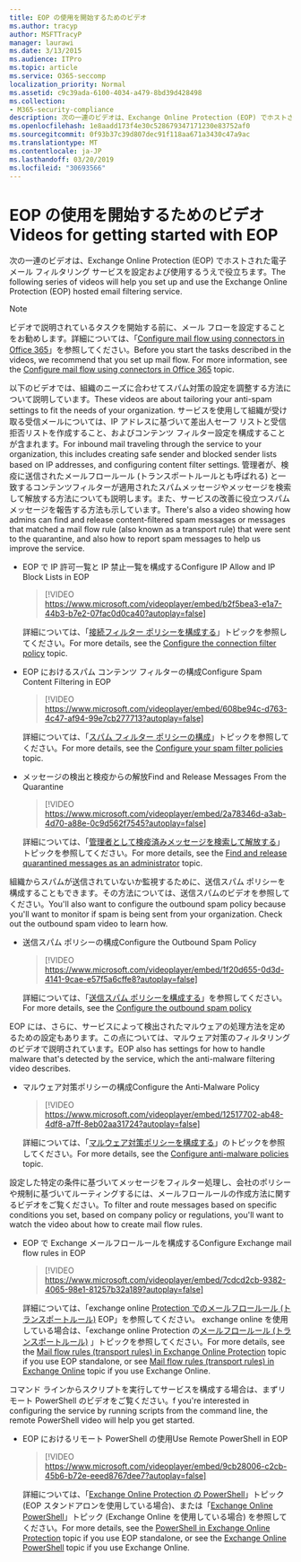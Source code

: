 ```yaml
---
title: EOP の使用を開始するためのビデオ
ms.author: tracyp
author: MSFTTracyP
manager: laurawi
ms.date: 3/13/2015
ms.audience: ITPro
ms.topic: article
ms.service: O365-seccomp
localization_priority: Normal
ms.assetid: c9c39ada-6100-4034-a479-8bd39d428498
ms.collection:
- M365-security-compliance
description: 次の一連のビデオは、Exchange Online Protection (EOP) でホストされた電子メール フィルタリング サービスを設定および使用するうえで役立ちます。
ms.openlocfilehash: 1e8aadd173f4e30c528679347171230e83752af0
ms.sourcegitcommit: 0f93b37c39d807dec91f118aa671a3430c47a9ac
ms.translationtype: MT
ms.contentlocale: ja-JP
ms.lasthandoff: 03/20/2019
ms.locfileid: "30693566"
---
```

# <a name="videos-for-getting-started-with-eop"></a><span data-ttu-id="fe90c-103">EOP の使用を開始するためのビデオ</span><span class="sxs-lookup"><span data-stu-id="fe90c-103">Videos for getting started with EOP</span></span>

<span data-ttu-id="fe90c-104">次の一連のビデオは、Exchange Online Protection (EOP) でホストされた電子メール フィルタリング サービスを設定および使用するうえで役立ちます。</span><span class="sxs-lookup"><span data-stu-id="fe90c-104">The following series of videos will help you set up and use the Exchange Online Protection (EOP) hosted email filtering service.</span></span>
  
> [!NOTE]
> <span data-ttu-id="fe90c-p101">ビデオで説明されているタスクを開始する前に、メール フローを設定することをお勧めします。詳細については、「[Configure mail flow using connectors in Office 365](http://technet.microsoft.com/library/854b5a50-4462-4836-a092-37e208d29624.aspx)」を参照してください。</span><span class="sxs-lookup"><span data-stu-id="fe90c-p101">Before you start the tasks described in the videos, we recommend that you set up mail flow. For more information, see the [Configure mail flow using connectors in Office 365](http://technet.microsoft.com/library/854b5a50-4462-4836-a092-37e208d29624.aspx) topic.</span></span> 
  
<span data-ttu-id="fe90c-107">以下のビデオでは、組織のニーズに合わせてスパム対策の設定を調整する方法について説明しています。</span><span class="sxs-lookup"><span data-stu-id="fe90c-107">These videos are about tailoring your anti-spam settings to fit the needs of your organization.</span></span> <span data-ttu-id="fe90c-108">サービスを使用して組織が受け取る受信メールについては、IP アドレスに基づいて差出人セーフ リストと受信拒否リストを作成すること、およびコンテンツ フィルター設定を構成することが含まれます。</span><span class="sxs-lookup"><span data-stu-id="fe90c-108">For inbound mail traveling through the service to your organization, this includes creating safe sender and blocked sender lists based on IP addresses, and configuring content filter settings.</span></span> <span data-ttu-id="fe90c-109">管理者が、検疫に送信されたメールフロールール (トランスポートルールとも呼ばれる) と一致するコンテンツフィルターが適用されたスパムメッセージやメッセージを検索して解放する方法についても説明します。また、サービスの改善に役立つスパムメッセージを報告する方法も示しています。</span><span class="sxs-lookup"><span data-stu-id="fe90c-109">There's also a video showing how admins can find and release content-filtered spam messages or messages that matched a mail flow rule (also known as a transport rule) that were sent to the quarantine, and also how to report spam messages to help us improve the service.</span></span>
  
- <span data-ttu-id="fe90c-110">EOP で IP 許可一覧と IP 禁止一覧を構成する</span><span class="sxs-lookup"><span data-stu-id="fe90c-110">Configure IP Allow and IP Block Lists in EOP</span></span>
    > [!VIDEO https://www.microsoft.com/videoplayer/embed/b2f5bea3-e1a7-44b3-b7e2-07fac0d0ca40?autoplay=false]
  
    <span data-ttu-id="fe90c-111">詳細については、「[接続フィルター ポリシーを構成する](../configure-the-connection-filter-policy.md)」トピックを参照してください。</span><span class="sxs-lookup"><span data-stu-id="fe90c-111">For more details, see the [Configure the connection filter policy](../configure-the-connection-filter-policy.md) topic.</span></span> 
    
- <span data-ttu-id="fe90c-112">EOP におけるスパム コンテンツ フィルターの構成</span><span class="sxs-lookup"><span data-stu-id="fe90c-112">Configure Spam Content Filtering in EOP</span></span>
    > [!VIDEO https://www.microsoft.com/videoplayer/embed/608be94c-d763-4c47-af94-99e7cb277713?autoplay=false]
  
    <span data-ttu-id="fe90c-113">詳細については、「[スパム フィルター ポリシーの構成](../configure-your-spam-filter-policies.md)」トピックを参照してください。</span><span class="sxs-lookup"><span data-stu-id="fe90c-113">For more details, see the [Configure your spam filter policies](../configure-your-spam-filter-policies.md) topic.</span></span> 
    
- <span data-ttu-id="fe90c-114">メッセージの検出と検疫からの解放</span><span class="sxs-lookup"><span data-stu-id="fe90c-114">Find and Release Messages From the Quarantine</span></span>
    > [!VIDEO https://www.microsoft.com/videoplayer/embed/2a78346d-a3ab-4d70-a88e-0c9d562f7545?autoplay=false]
  
    <span data-ttu-id="fe90c-115">詳細については、「[管理者として検疫済みメッセージを検索して解放する](../find-and-release-quarantined-messages-as-an-administrator.md)」トピックを参照してください。</span><span class="sxs-lookup"><span data-stu-id="fe90c-115">For more details, see the [Find and release quarantined messages as an administrator](../find-and-release-quarantined-messages-as-an-administrator.md) topic.</span></span> 
    
<span data-ttu-id="fe90c-p103">組織からスパムが送信されていないか監視するために、送信スパム ポリシーを構成することもできます。その方法については、送信スパムのビデオを参照してください。</span><span class="sxs-lookup"><span data-stu-id="fe90c-p103">You'll also want to configure the outbound spam policy because you'll want to monitor if spam is being sent from your organization. Check out the outbound spam video to learn how.</span></span>
  
- <span data-ttu-id="fe90c-118">送信スパム ポリシーの構成</span><span class="sxs-lookup"><span data-stu-id="fe90c-118">Configure the Outbound Spam Policy</span></span>
    > [!VIDEO https://www.microsoft.com/videoplayer/embed/1f20d655-0d3d-4141-9cae-e57f5a6cffe8?autoplay=false]
  
    <span data-ttu-id="fe90c-119">詳細については、「[送信スパム ポリシーを構成する](../configure-the-outbound-spam-policy.md)」を参照してください。</span><span class="sxs-lookup"><span data-stu-id="fe90c-119">For more details, see the [Configure the outbound spam policy](../configure-the-outbound-spam-policy.md)</span></span>
    
<span data-ttu-id="fe90c-120">EOP には、さらに、サービスによって検出されたマルウェアの処理方法を定めるための設定もあります。この点については、マルウェア対策のフィルタリングのビデオで説明されています。</span><span class="sxs-lookup"><span data-stu-id="fe90c-120">EOP also has settings for how to handle malware that's detected by the service, which the anti-malware filtering video describes.</span></span>
  
- <span data-ttu-id="fe90c-121">マルウェア対策ポリシーの構成</span><span class="sxs-lookup"><span data-stu-id="fe90c-121">Configure the Anti-Malware Policy</span></span>
    > [!VIDEO https://www.microsoft.com/videoplayer/embed/12517702-ab48-4df8-a7ff-8eb02aa31724?autoplay=false]
  
    <span data-ttu-id="fe90c-122">詳細については、「[マルウェア対策ポリシーを構成する](../configure-anti-malware-policies.md)」のトピックを参照してください。</span><span class="sxs-lookup"><span data-stu-id="fe90c-122">For more details, see the [Configure anti-malware policies](../configure-anti-malware-policies.md) topic.</span></span> 
    
<span data-ttu-id="fe90c-123">設定した特定の条件に基づいてメッセージをフィルター処理し、会社のポリシーや規制に基づいてルーティングするには、メールフロールールの作成方法に関するビデオをご覧ください。</span><span class="sxs-lookup"><span data-stu-id="fe90c-123">To filter and route messages based on specific conditions you set, based on company policy or regulations, you'll want to watch the video about how to create mail flow rules.</span></span>
  
- <span data-ttu-id="fe90c-124">EOP で Exchange メールフロールールを構成する</span><span class="sxs-lookup"><span data-stu-id="fe90c-124">Configure Exchange mail flow rules in EOP</span></span>
    > [!VIDEO https://www.microsoft.com/videoplayer/embed/7cdcd2cb-9382-4065-98e1-81257b32a189?autoplay=false]
  
    <span data-ttu-id="fe90c-125">詳細については、「exchange online [Protection でのメールフロールール (トランスポートルール)](mail-flow-rules-transport-rules-0.md) EOP」を参照してください。 exchange online を使用している場合は、「exchange online Protection の[メールフロールール (トランスポートルール)](http://technet.microsoft.com/library/743bd525-0ca2-426d-b76c-b4a052bc8886.aspx) 」トピックを参照してください。</span><span class="sxs-lookup"><span data-stu-id="fe90c-125">For more details, see the [Mail flow rules (transport rules) in Exchange Online Protection](mail-flow-rules-transport-rules-0.md) topic if you use EOP standalone, or see [Mail flow rules (transport rules) in Exchange Online](http://technet.microsoft.com/library/743bd525-0ca2-426d-b76c-b4a052bc8886.aspx) topic if you use Exchange Online.</span></span>
    
<span data-ttu-id="fe90c-126">コマンド ラインからスクリプトを実行してサービスを構成する場合は、まずリモート PowerShell のビデオをご覧ください。</span><span class="sxs-lookup"><span data-stu-id="fe90c-126">f you're interested in configuring the service by running scripts from the command line, the remote PowerShell video will help you get started.</span></span>
  
- <span data-ttu-id="fe90c-127">EOP におけるリモート PowerShell の使用</span><span class="sxs-lookup"><span data-stu-id="fe90c-127">Use Remote PowerShell in EOP</span></span>
    > [!VIDEO https://www.microsoft.com/videoplayer/embed/9cb28006-c2cb-45b6-b72e-eeed8767dee7?autoplay=false]
  
    <span data-ttu-id="fe90c-128">詳細については、「[Exchange Online Protection の PowerShell](http://technet.microsoft.com/library/f7918a88-774a-405e-945b-bc2f5ee9f748.aspx)」トピック (EOP スタンドアロンを使用している場合)、または「[Exchange Online PowerShell](http://technet.microsoft.com/library/1cb603b0-2961-4afe-b879-b048fe0f64a2.aspx)」トピック (Exchange Online を使用している場合) を参照してください。</span><span class="sxs-lookup"><span data-stu-id="fe90c-128">For more details, see the [PowerShell in Exchange Online Protection](http://technet.microsoft.com/library/f7918a88-774a-405e-945b-bc2f5ee9f748.aspx) topic if you use EOP standalone, or see the [Exchange Online PowerShell](http://technet.microsoft.com/library/1cb603b0-2961-4afe-b879-b048fe0f64a2.aspx) topic if you use Exchange Online.</span></span> 
    


